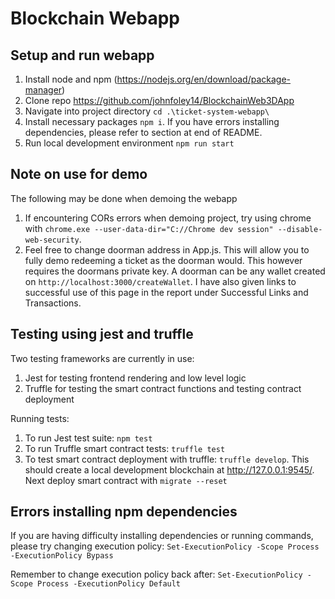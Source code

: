 # Blockchain Webapp

## Setup and run webapp

1. Install node and npm (https://nodejs.org/en/download/package-manager)
2. Clone repo https://github.com/johnfoley14/BlockchainWeb3DApp
3. Navigate into project directory ```cd .\ticket-system-webapp\```
4. Install necessary packages ```npm i```. If you have errors installing dependencies, please refer to section at end of README.
5. Run local development environment ```npm run start```

## Note on use for demo
The following may be done when demoing the webapp
1. If encountering CORs errors when demoing project, try using chrome with ```chrome.exe --user-data-dir="C://Chrome dev session" --disable-web-security```. 
2. Feel free to change doorman address in App.js. This will allow you to fully demo redeeming a ticket as the doorman would. This however requires the doormans private key. A doorman can be any wallet created on ```http://localhost:3000/createWallet```. I have also given links to successful use of this page in the report under Successful Links and Transactions. 

## Testing using jest and truffle
Two testing frameworks are currently in use:
1. Jest for testing frontend rendering and low level logic
2. Truffle for testing the smart contract functions and testing contract deployment

Running tests:
1. To run Jest test suite: ```npm test```
2. To run Truffle smart contract tests: ```truffle test```
3. To test smart contract deployment with truffle: ```truffle develop```. This should create a local development blockchain at http://127.0.0.1:9545/. Next deploy smart contract with ```migrate --reset```

## Errors installing npm dependencies
If you are having difficulty installing dependencies or running commands, please try changing execution policy:
```Set-ExecutionPolicy -Scope Process -ExecutionPolicy Bypass```

Remember to change execution policy back after:
```Set-ExecutionPolicy -Scope Process -ExecutionPolicy Default```
